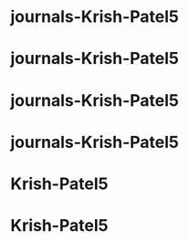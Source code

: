 # journals-Krish-Patel5
# journals-Krish-Patel5
# journals-Krish-Patel5
# journals-Krish-Patel5
# Krish-Patel5
# Krish-Patel5
